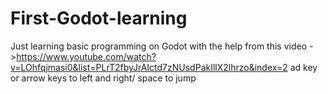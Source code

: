 # First-Godot-learning
Just learning basic programming on Godot with the help from this video ->https://www.youtube.com/watch?v=LOhfqjmasi0&list=PLrT2fbyJrAIctd7zNUsdPakIllX2lhrzo&index=2
ad key or arrow keys to left and right/ space to jump
